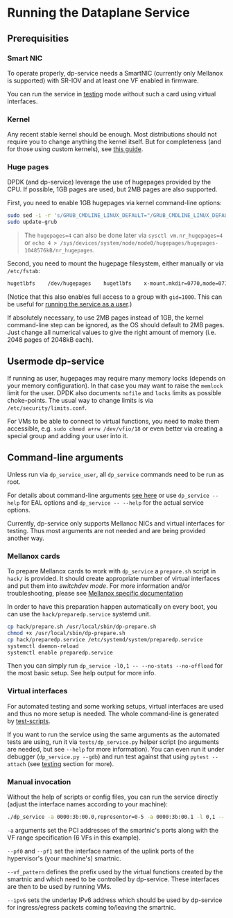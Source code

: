 # Running the Dataplane Service

## Prerequisities

### Smart NIC
To operate properly, dp-service needs a SmartNIC (currently only Mellanox is supported) with SR-IOV and at least one VF enabled in firmware.

You can run the service in [testing](../testing/) mode without such a card using virtual interfaces.

### Kernel
Any recent stable kernel should be enough. Most distributions should not require you to change anything the kernel itself. But for completeness (and for those using custom kernels), see [this guide](kernel.md).

### Huge pages
DPDK (and dp-service) leverage the use of hugepages provided by the CPU. If possible, 1GB pages are used, but 2MB pages are also supported.

First, you need to enable 1GB hugepages via kernel command-line options:
```bash
sudo sed -i -r 's/GRUB_CMDLINE_LINUX_DEFAULT="/GRUB_CMDLINE_LINUX_DEFAULT="default_hugepagesz=1G hugepagesz=1G hugepages=4 /' /etc/default/grub
sudo update-grub
```
> The `hugepages=4` can also be done later via `sysctl vm.nr_hugepages=4` or `echo 4 > /sys/devices/system/node/node0/hugepages/hugepages-1048576kB/nr_hugepages`.

Second, you need to mount the hugepage filesystem, either manually or via `/etc/fstab`:
```bash
hugetlbfs    /dev/hugepages    hugetlbfs    x-mount.mkdir=0770,mode=0770,gid=1000,pagesize=1G,size=4G
```
(Notice that this also enables full access to a group with `gid=1000`. This can be useful for [running the service as a user](#usermode-dp-service).)

If absolutely necessary, to use 2MB pages instead of 1GB, the kernel command-line step can be ignored, as the OS should default to 2MB pages. Just change all numerical values to give the right amount of memory (i.e. 2048 pages of 2048kB each).


## Usermode dp-service
If running as user, hugepages may require many memory locks (depends on your memory configuration). In that case you may want to raise the `memlock` limit for the user. DPDK also documents `nofile` and `locks` limits as possible choke-points. The usual way to change limits is via `/etc/security/limits.conf`.

For VMs to be able to connect to virtual functions, you need to make them accessible, e.g. `sudo chmod a+rw /dev/vfio/18` or even better via creating a special group and adding your user into it.


## Command-line arguments
Unless run via `dp_service_user`, all `dp_service` commands need to be run as root.

For details about command-line arguments [see here](../deployment/commandline.md) or use `dp_service --help` for EAL options and `dp_service -- --help` for the actual service options.

Currently, dp-service only supports Mellanoc NICs and virtual interfaces for testing. Thus most arguments are not needed and are being provided another way.

### Mellanox cards
To prepare Mellanox cards to work with `dp_service` a `prepare.sh` script in `hack/` is provided. It should create appropriate number of virtual interfaces and put them into *switchdev mode*. For more information and/or troubleshooting, please see [Mellanox specific documentation](mellanox.md)

In order to have this preparation happen automatically on every boot, you can use the `hack/preparedp.service` systemd unit.
```bash
cp hack/prepare.sh /usr/local/sbin/dp-prepare.sh
chmod +x /usr/local/sbin/dp-prepare.sh
cp hack/preparedp.service /etc/systemd/system/preparedp.service
systemctl daemon-reload
systemctl enable preparedp.service

```

Then you can simply run `dp_service -l0,1 -- --no-stats --no-offload` for the most basic setup. See help output for more info.

### Virtual interfaces
For automated testing and some working setups, virtual interfaces are used and thus no more setup is needed. The whole command-line is generated by [test-scripts](../testing/).

If you want to run the service using the same arguments as the automated tests are using, run it via `tests/dp_service.py` helper script (no arguments are needed, but see `--help` for more information). You can even run it under debugger (`dp_service.py --gdb`) and run test against that using `pytest --attach` (see [testing](../testing/) section for more).

### Manual invocation
Without the help of scripts or config files, you can run the service directly (adjust the interface names according to your machine):
```bash
./dp_service -a 0000:3b:00.0,representor=0-5 -a 0000:3b:00.1 -l 0,1 -- --pf0=enp59s0f1 --pf1=enp59s0f1 --vf-pattern=enp59s0f0_ --ipv6=2a10:afc0:e01f:209:: --no-stats --no-offload
```

`-a` arguments set the PCI addresses of the smartnic's ports along with the VF range specification (6 VFs in this example).

`--pf0` and `--pf1` set the interface names of the uplink ports of the hypervisor's (your machine's) smartnic.

`--vf_pattern` defines the prefix used by the virtual functions created by the smartnic and which need to be controlled by dp-service. These interfaces are then to be used by running VMs.

`--ipv6` sets the underlay IPv6 address which should be used by dp-service for ingress/egress packets coming to/leaving the smartnic.
